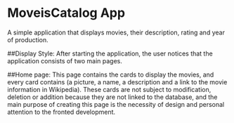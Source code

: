 # MoveisCatalog App 

A simple application that displays movies, their description, rating and year of production.

##Display Style: 
After starting the application, the user notices that the application consists of two main pages.

##Home page:
This page contains the cards to display the movies, and every card contains (a picture, a name, a description and a link to the movie information in Wikipedia). 
These cards are not subject to modification, deletion or addition because they are not linked to the database, and the main purpose of creating this page is the necessity of design and personal attention to the fronted development. 


